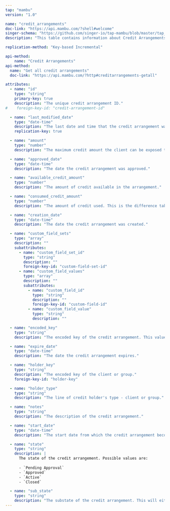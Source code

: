 ```yaml
---
tap: "mambu"
version: "1.0"

name: "credit_arrangements"
doc-link: "https://api.mambu.com/?shell#welcome"
singer-schema: "https://github.com/singer-io/tap-mambu/blob/master/tap_mambu/schemas/credit_arrangements.json"
description: "This table contains information about Credit Arrangements."

replication-method: "Key-based Incremental"

api-method:
    name: "Credit Arrangements"
api-method:
  name: "Get all credit arrangements"
  doc-link: "https://api.mambu.com/?http#creditarrangements-getall"

attributes:
  - name: "id"
    type: "string"
    primary-key: true
    description: "The unique credit arrangement ID."
#    foreign-key-id: "credit-arrangement-id"

  - name: "last_modified_date"
    type: "date-time"
    description: "The last date and time that the credit arrangement was modified."
    replication-key: true

  - name: "amount"
    type: "number"
    description: "The maximum credit amount the client can be exposed to."

  - name: "approved_date"
    type: "date-time"
    description: "The date the credit arrangement was approved."

  - name: "available_credit_amount"
    type: "number"
    description: "The amount of credit available in the arrangement."

  - name: "consumed_credit_amount"
    type: "number"
    description: "The amount of credit used. This is the difference taken from the amount and availible credit amount."

  - name: "creation_date"
    type: "date-time"
    description: "The date the credit arrangement was created."

  - name: "custom_field_sets"
    type: "array"
    description: ""
    subattributes:
      - name: "custom_field_set_id"
        type: "string"
        description: ""
        foreign-key-id: "custom-field-set-id"
      - name: "custom_field_values"
        type: "array"
        description: ""
        subattributes:
          - name: "custom_field_id"
            type: "string"
            description: ""
            foreign-key-id: "custom-field-id"
          - name: "custom_field_value"
            type: "string"
            description: ""

  - name: "encoded_key"
    type: "string"
    description: "The encoded key of the credit arrangement. This value is auto-generated and unique."

  - name: "expire_date"
    type: "date-time"
    description: "The date the credit arrangement expires."

  - name: "holder_key"
    type: "string"
    description: "The encoded key of the client or group."
    foreign-key-id: "holder-key"

  - name: "holder_type"
    type: "string"
    description: "The line of credit holder's type - client or group."

  - name: "notes"
    type: "string"
    description: "The description of the credit arrangement."

  - name: "start_date"
    type: "date-time"
    description: "The start date from which the credit arrangement becomes active."

  - name: "state"
    type: "string"
    description: |
      The state of the credit arrangement. Possible values are:
      
      - `Pending Approval`
      - `Approved`
      - `Active`
      - `Closed`

  - name: "sub_state"
    type: "string"
    description: "The substate of the credit arrangement. This will either be `Withdrawn` or `Rejected` when the `state` of the arrangement is `Closed`."
---
```


